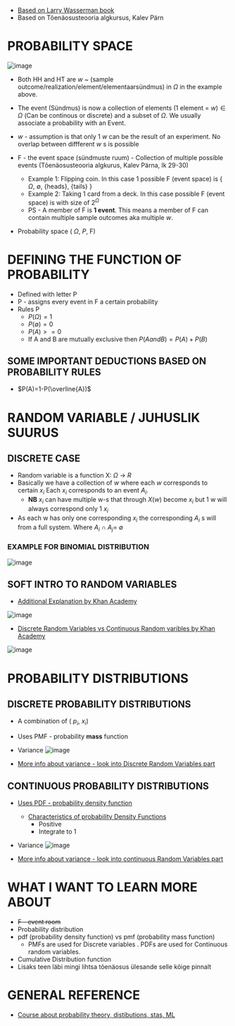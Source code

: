 + [Based on Larry Wasserman book](https://1drv.ms/b/s!ArMHhYJs5BG_jqNpgkG1LsFL-tdGgA?e=OCkjYR)
+ Based on Tõenäosusteooria algkursus, Kalev Pärn



# PROBABILITY SPACE 


![image](https://user-images.githubusercontent.com/21141607/198247389-696be406-ac9c-45b1-9040-2db549328e77.png)


+ Both HH and HT are $w$ ~ (sample outcome/realization/element/elementaarsündmus) in $\Omega$ in the example above. 
+ The event (Sündmus) is now a collection of elements (1 element = $w) \in \Omega$ (Can be continous or discrete) and a subset of $\Omega$. We usually associate a probability with an Event. 
+  $w$ - assumption is that only 1 $w$ can be the result of an experiment. No overlap between diffferent $w$ s is possible
+ F - the event space (sündmuste ruum) - Collection of multiple possible events (Tõenäosusteooria algkurus, Kalev Pärna, lk 29-30)
   + Example 1: Flipping coin. In this case 1 possible F (event space) is { $\Omega$, $\emptyset$, {heads}, {tails} }
   + Example 2: Taking 1 card from a deck. In this case possible F (event space) is with size of  $2^{\Omega}$
   + PS - A member of F is **1 event**. This means a member of F can contain multiple sample outcomes aka multiple $w$.

+   Probability space ( $\Omega$, $P$, F)


# DEFINING THE FUNCTION OF PROBABILITY 

+ Defined with letter P
+ P - assigns every event in F a certain probability 
+ Rules P 
   + $P(\Omega) = 1$
   + $P(\emptyset) = 0$
   + $P(A) >= 0$
   + If A and B are mutually exclusive then $P(A and B)=P(A)+P(B)$


## SOME IMPORTANT DEDUCTIONS BASED ON PROBABILITY RULES 

+  $P(A)=1-P(\overline{A})$

# RANDOM VARIABLE / JUHUSLIK SUURUS

## DISCRETE CASE 

+ Random variable is a function X: $\Omega$ -> $R$
+ Basically we have a collection of $w$ where each $w$ corresponds to certain $x_{i}$ Each $x_{i}$ corresponds to an event $A_{i}$. 
   + **NB**  $x_{i}$ can have multiple w-s that through $X(w)$ become $x_{i}$ but 1 w will always correspond only 1 $x_{i}$
+ As each w has only one corresponding $x_{i}$ the corresponding $A_{i}$ s will from a full system. Where $A_{i}$ $\cap$ $A_{j}$= $\emptyset$     


### EXAMPLE FOR BINOMIAL DISTRIBUTION 

![image](https://user-images.githubusercontent.com/21141607/203270323-bb827514-de06-44f7-9b8b-33925ddd9875.png)


## SOFT INTRO TO RANDOM VARIABLES

+ [Additional Explanation by Khan Academy](https://www.youtube.com/watch?v=3v9w79NhsfI)

![image](https://user-images.githubusercontent.com/21141607/198245231-64e154ac-9201-4120-9a95-05a285a6f19b.png)

+ [Discrete Random Variables vs Continuous Random varibles by Khan Academy](https://www.youtube.com/watch?v=dOr0NKyD31Q)

![image](https://user-images.githubusercontent.com/21141607/198245997-72a7ee1c-2887-4810-affc-cd279ae45321.png)

# PROBABILITY DISTRIBUTIONS 

## DISCRETE PROBABILITY DISTRIBUTIONS 

+ A combination of ( $p_{i}$, $x_{i}$)

+ Uses PMF - probability **mass** function

+ Variance ![image](https://user-images.githubusercontent.com/21141607/200790086-79cbaa07-4cbd-43b8-8919-f7e412e1d885.png) 
+ [More info about variance - look into Discrete Random Variables part](https://www.statlect.com/glossary/variance-formula)


## CONTINUOUS PROBABILITY DISTRIBUTIONS

+ [Uses PDF - probability density function](https://www.statlect.com/glossary/probability-density-function)
    + [Characteristics of probability Density Functions](https://www.statlect.com/fundamentals-of-probability/legitimate-probability-density-functions)
      + Positive
      + Integrate to 1 

+ Variance ![image](https://user-images.githubusercontent.com/21141607/200790442-32f4180d-0fe4-44c3-8ac9-905d2e876b73.png)
+ [More info about variance - look into continuous Random Variables part](https://www.statlect.com/glossary/variance-formula)



# WHAT I WANT TO LEARN MORE ABOUT 


+  ~~F - event room~~ 
+ Probability distribution 
+ pdf (probability density function) vs pmf (probability mass function)
   + PMFs are used for Discrete variables . PDFs are used for Continuous random variables.  
+ Cumulative Distribution function
+ Lisaks teen läbi mingi lihtsa tõenäosus ülesande selle kõige pinnalt 


# GENERAL REFERENCE 

+ [Course about probability theory, distibutions, stas, ML](https://www.statlect.com/)
